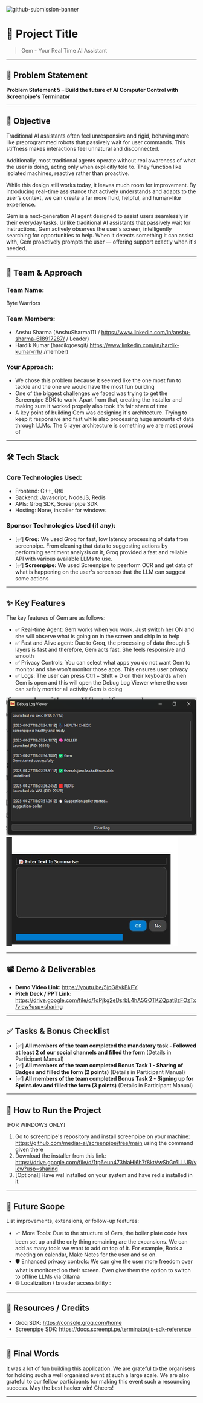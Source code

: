 ![github-submission-banner](https://github.com/user-attachments/assets/a1493b84-e4e2-456e-a791-ce35ee2bcf2f)

# 🚀 Project Title

> Gem - Your Real Time AI Assistant

---

## 📌 Problem Statement

**Problem Statement 5 – Build the future of AI Computer Control with Screenpipe's Terminator**

---

## 🎯 Objective
Traditional AI assistants often feel unresponsive and rigid, behaving more like preprogrammed robots that passively wait for user commands.
This stiffness makes interactions feel unnatural and disconnected.

Additionally, most traditional agents operate without real awareness of what the user is doing, acting only when explicitly told to.
They function like isolated machines, reactive rather than proactive.

While this design still works today, it leaves much room for improvement.
By introducing real-time assistance that actively understands and adapts to the user’s context, we can create a far more fluid, helpful, and human-like experience.

Gem is a next-generation AI agent designed to assist users seamlessly in their everyday tasks.
Unlike traditional AI assistants that passively wait for instructions, Gem actively observes the user's screen, intelligently searching for opportunities to help.
When it detects something it can assist with, Gem proactively prompts the user — offering support exactly when it's needed.

---

## 🧠 Team & Approach

### Team Name:  
Byte Warriors

### Team Members:  
- Anshu Sharma (AnshuSharma111 / https://www.linkedin.com/in/anshu-sharma-618917287/ / Leader)  
- Hardik Kumar (hardikgoesgit/ https://www.linkedin.com/in/hardik-kumar-rrh/ /member)

### Your Approach:  
- We chose this problem because it seemed like the one most fun to tackle and the one we would have the most fun building
- One of the biggest challenges we faced was trying to get the Screenpipe SDK to work. Apart from that, creating the installer and making sure it worked propely also took it's fair share of time
- A key point of building Gem was designing it's architecture. Trying to keep it responsive and fast while also processing huge amounts of data through LLMs. The 5 layer architecture is something we are most proud of

---

## 🛠️ Tech Stack

### Core Technologies Used:
- Frontend: C++, Qt6
- Backend: Javascript, NodeJS, Redis
- APIs: Groq SDK, Screenpipe SDK
- Hosting: None, installer for windows

### Sponsor Technologies Used (if any):
- [✅] **Groq:** We used Groq for fast, low latency processing of data from screenpipe. From cleaning that data to suggesting actions by performing sentiment analysis on it, Groq provided a fast and reliable API with various available LLMs to use. 
- [✅] **Screenpipe:** We used Screenpipe to peerform OCR and get data of what is happening on the user's screen so that the LLM can suggest some actions
---

## ✨ Key Features

The key features of Gem are as follows:

- ✅ Real-time Agent: Gem works when you work. Just switch her ON and she will observe what is going on in the screen and chip in to help 
- ✅ Fast and Alive agent: Due to Groq, the processing of data through 5 layers is fast and therefore, Gem acts fast. She feels responsive and smooth 
- ✅ Privacy Controls: You can select what apps you do not want Gem to monitor and she won't monitor those apps. This ensures user privacy
- ✅ Logs: The user can press Ctrl + Shift + D on their keyboards when Gem is open and this will open the Debug Log Viewer where the user can safely monitor all activity Gem is doing

![My Project Logo](assets/logimage.png)
![My Project Logo](assets/summarisetext.jpg)

---

## 📽️ Demo & Deliverables

- **Demo Video Link:** https://youtu.be/5jpG8ykBkFY
- **Pitch Deck / PPT Link:** https://drive.google.com/file/d/1qPjkg2eDsrbL4hA5GOTKZQpat8zFOzTx/view?usp=sharing

---

## ✅ Tasks & Bonus Checklist

- [✅] **All members of the team completed the mandatory task - Followed at least 2 of our social channels and filled the form** (Details in Participant Manual)  
- [✅] **All members of the team completed Bonus Task 1 - Sharing of Badges and filled the form (2 points)**  (Details in Participant Manual)
- [✅] **All members of the team completed Bonus Task 2 - Signing up for Sprint.dev and filled the form (3 points)**  (Details in Participant Manual)

---

## 🧪 How to Run the Project

[FOR WINDOWS ONLY]
1) Go to screenpipe's repository and install screenpipe on your machine: https://github.com/mediar-ai/screenpipe/tree/main using the command given there
2) Download the installer from this link: https://drive.google.com/file/d/1tp6eun473hlaHl6h7f8ktVwSbGr6LLUR/view?usp=sharing
3) [Optional] Have wsl installed on your system and have redis installed in it

---

## 🧬 Future Scope

List improvements, extensions, or follow-up features:

- 📈 More Tools: Due to the structure of Gem, the boiler plate code has been set up and the only thing remaining are the expansions. We can add as many tools we want to add on top of it. For example, Book a meeting on calendar, Make Notes for the user and so on.
- 🛡️ Enhanced privacy controls: We can give the user more freedom over what is monitored on their screen. Even give them the option to switch to offline LLMs via Ollama
- 🌐 Localization / broader accessibility : 

---

## 📎 Resources / Credits

- Groq SDK: https://console.groq.com/home
- Screenpipe SDK: https://docs.screenpi.pe/terminator/js-sdk-reference

---

## 🏁 Final Words

It was a lot of fun building this application. We are grateful to the organisers for holding such a well organised event at such a large scale. We are also grateful to our fellow participants for making this event such a resounding success. May the best hacker win! Cheers!

---
